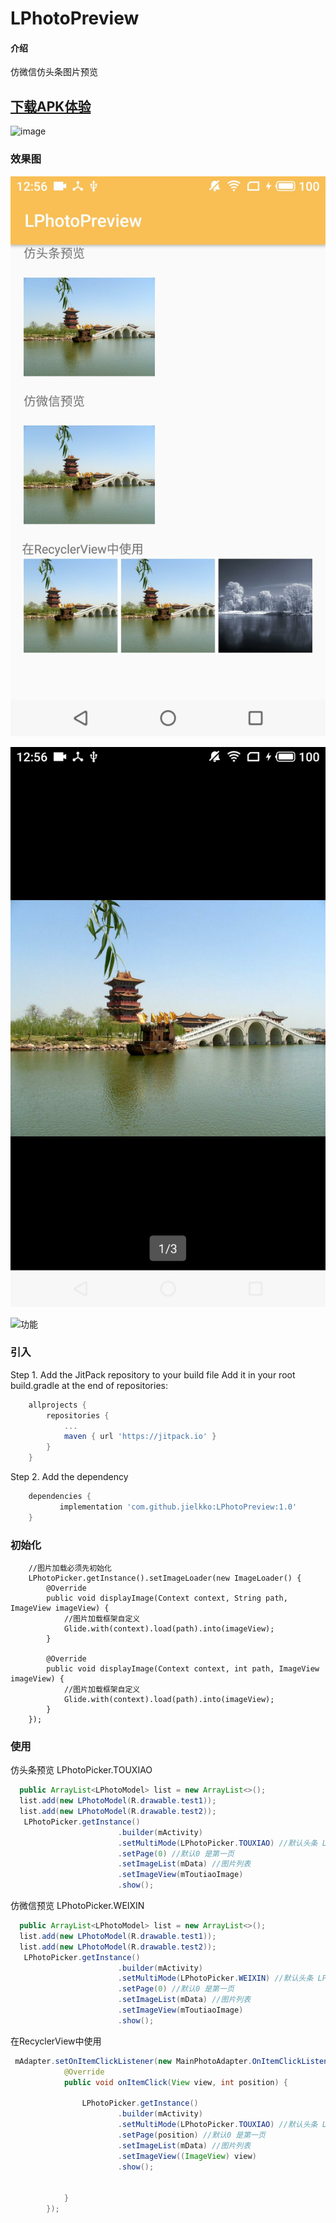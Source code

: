 # LPhotoPreview


#### 介绍
仿微信仿头条图片预览


## [下载APK体验](https://www.pgyer.com/WZbg)
![image](https://www.pgyer.com/app/qrcode/WZbg)

### 效果图

![功能](https://github.com/jielkko/LPhotoPreview/blob/master/demo/1.jpg)

![功能](https://github.com/jielkko/LPhotoPreview/blob/master/demo/2.jpg)

![功能](https://github.com/jielkko/LPhotoPreview/blob/master/demo/g1.gif)

### 引入
Step 1. Add the JitPack repository to your build file Add it in your root build.gradle at the end of repositories:
```gradle
	allprojects {
		repositories {
			...
			maven { url 'https://jitpack.io' }
		}
	}
```
Step 2. Add the dependency
```gradle
	dependencies {
	       implementation 'com.github.jielkko:LPhotoPreview:1.0'
	}
```

### 初始化
        //图片加载必须先初始化
        LPhotoPicker.getInstance().setImageLoader(new ImageLoader() {
            @Override
            public void displayImage(Context context, String path, ImageView imageView) {
                //图片加载框架自定义
                Glide.with(context).load(path).into(imageView);
            }

            @Override
            public void displayImage(Context context, int path, ImageView imageView) {
                //图片加载框架自定义
                Glide.with(context).load(path).into(imageView);
            }
        });

### 使用
仿头条预览 LPhotoPicker.TOUXIAO
```java
  public ArrayList<LPhotoModel> list = new ArrayList<>();
  list.add(new LPhotoModel(R.drawable.test1));
  list.add(new LPhotoModel(R.drawable.test2));
   LPhotoPicker.getInstance()
                        .builder(mActivity)
                        .setMultiMode(LPhotoPicker.TOUXIAO) //默认头条 LPhotoPicker.TOUXIAO
                        .setPage(0) //默认0 是第一页
                        .setImageList(mData) //图片列表
                        .setImageView(mToutiaoImage)
                        .show();
```
       
仿微信预览 LPhotoPicker.WEIXIN
```java
  public ArrayList<LPhotoModel> list = new ArrayList<>();
  list.add(new LPhotoModel(R.drawable.test1));
  list.add(new LPhotoModel(R.drawable.test2));
   LPhotoPicker.getInstance()
                        .builder(mActivity)
                        .setMultiMode(LPhotoPicker.WEIXIN) //默认头条 LPhotoPicker.TOUXIAO
                        .setPage(0) //默认0 是第一页
                        .setImageList(mData) //图片列表
                        .setImageView(mToutiaoImage)
                        .show();
```                 

在RecyclerView中使用
```java
 mAdapter.setOnItemClickListener(new MainPhotoAdapter.OnItemClickListener() {
            @Override
            public void onItemClick(View view, int position) {

                LPhotoPicker.getInstance()
                        .builder(mActivity)
                        .setMultiMode(LPhotoPicker.TOUXIAO) //默认头条 LPhotoPicker.TOUXIAO
                        .setPage(position) //默认0 是第一页
                        .setImageList(mData) //图片列表
                        .setImageView((ImageView) view)
                        .show();


            }
        });
```
     
